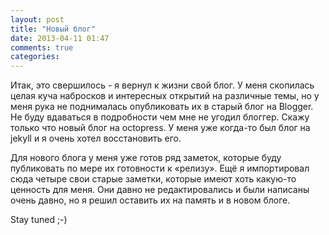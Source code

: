 ```yaml
---
layout: post
title: "Новый блог"
date: 2013-04-11 01:47
comments: true
categories: 
---
```

Итак, это свершилось - я вернул к жизни свой блог. У меня скопилась целая куча набросков и интересных открытий на различные темы, но у меня рука не поднималась опубликовать их в старый блог на Blogger. Не буду вдаваться в подробности чем мне не угодил блоггер. Скажу только что новый блог на octopress. У меня уже когда-то был блог на jekyll и я очень хотел восстановить его.

Для нового блога у меня уже готов ряд заметок, которые буду публиковать по мере их готовности к «релизу». Ещё я импортировал сюда четыре свои старые заметки, которые имеют хоть какую-то ценность для меня. Они давно не редактировались и были написаны очень давно, но я решил оставить их на память и в новом блоге.

Stay tuned ;-)